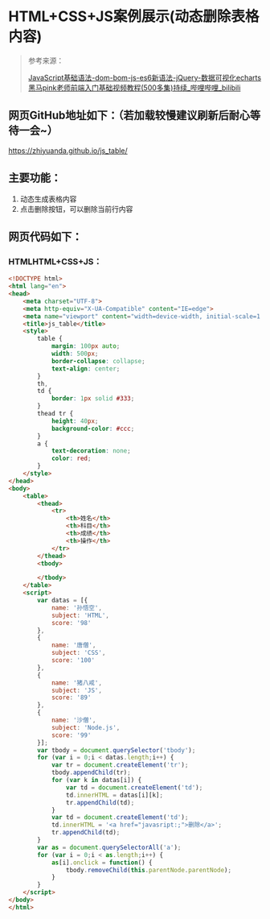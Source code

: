 # HTML+CSS+JS案例展示(动态删除表格内容)
>  参考来源：
>
> [JavaScript基础语法-dom-bom-js-es6新语法-jQuery-数据可视化echarts黑马pink老师前端入门基础视频教程(500多集)持续_哔哩哔哩_bilibili](https://www.bilibili.com/video/BV1Sy4y1C7ha?p=244&spm_id_from=pageDriver)

## 网页GitHub地址如下：（若加载较慢建议刷新后耐心等待一会~）

https://zhiyuanda.github.io/js_table/

## 主要功能：

1. 动态生成表格内容
2. 点击删除按钮，可以删除当前行内容

## 网页代码如下：

### HTMLHTML+CSS+JS：

```html
<!DOCTYPE html>
<html lang="en">
<head>
    <meta charset="UTF-8">
    <meta http-equiv="X-UA-Compatible" content="IE=edge">
    <meta name="viewport" content="width=device-width, initial-scale=1.0">
    <title>js_table</title>
    <style>
        table {
            margin: 100px auto;
            width: 500px;
            border-collapse: collapse;
            text-align: center;
        }
        th,
        td {
            border: 1px solid #333;
        }
        thead tr {
            height: 40px;            
            background-color: #ccc;
        }
        a {
            text-decoration: none;
            color: red;
        }
    </style>
</head>
<body>
    <table>
        <thead>
            <tr>
                <th>姓名</th>
                <th>科目</th>
                <th>成绩</th>
                <th>操作</th>
            </tr>
        </thead>
        <tbody>

        </tbody>
    </table>
    <script>
        var datas = [{
            name: '孙悟空',
            subject: 'HTML',
            score: '98'
        },
        {
            name: '唐僧',
            subject: 'CSS',
            score: '100'
        },
        {
            name: '猪八戒',
            subject: 'JS',
            score: '89'
        },
        {
            name: '沙僧',
            subject: 'Node.js',
            score: '99'
        }];
        var tbody = document.querySelector('tbody');
        for (var i = 0;i < datas.length;i++) {
            var tr = document.createElement('tr');
            tbody.appendChild(tr);
            for (var k in datas[i]) {
                var td = document.createElement('td');
                td.innerHTML = datas[i][k];
                tr.appendChild(td);
            }
            var td = document.createElement('td');
            td.innerHTML = '<a href="javasript:;">删除</a>';
            tr.appendChild(td);
        }
        var as = document.querySelectorAll('a');
        for (var i = 0;i < as.length;i++) {
            as[i].onclick = function() {
                tbody.removeChild(this.parentNode.parentNode);
            }
        }
    </script>
</body>
</html>
```

